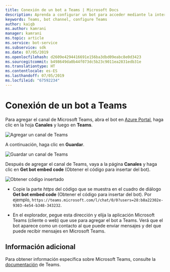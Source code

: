 ```yaml
---
title: Conexión de un bot a Teams | Microsoft Docs
description: Aprenda a configurar un bot para acceder mediante la interfaz de Team.
keywords: Teams, bot channel, configure Teams
author: kaiqb
ms.author: kamrani
manager: kamrani
ms.topic: article
ms.service: bot-service
ms.subservice: sdk
ms.date: 07/05/2019
ms.openlocfilehash: d2609e4294416691e156ba3dbd09eabc8e0d3423
ms.sourcegitcommit: b498649da0b44f073dc5b23c9011ea2831edb31e
ms.translationtype: HT
ms.contentlocale: es-ES
ms.lasthandoff: 07/05/2019
ms.locfileid: "67592234"
---
```

# <a name="connect-a-bot-to-teams"></a>Conexión de un bot a Teams

Para agregar el canal de Microsoft Teams, abra el bot en [Azure Portal](https://portal.azure.com), haga clic en la hoja **Canales** y luego en **Teams**.

![Agregar un canal de Teams](media/teams/connect-teams-channel.png)

A continuación, haga clic en **Guardar**.

![Guardar un canal de Teams](media/teams/save-teams-channel.png)

Después de agregar el canal de Teams, vaya a la página **Canales** y haga clic en **Get bot embed code** (Obtener el código para insertar del bot).

![Obtener código insertado](media/teams/get-embed-code.png)

- Copie la parte _https_ del código que se muestra en el cuadro de diálogo **Get bot embed code** (Obtener el código para insertar del bot). Por ejemplo, `https://teams.microsoft.com/l/chat/0/0?users=28:b8a22302e-9303-4e54-b348-343232`. 

- En el explorador, pegue esta dirección y elija la aplicación Microsoft Teams (cliente o web) que use para agregar el bot a Teams. Verá que el bot aparece como un contacto al que puede enviar mensajes y del que puede recibir mensajes en Microsoft Teams. 

## <a name="additional-information"></a>Información adicional
Para obtener información específica sobre Microsoft Teams, consulte la [documentación](https://docs.microsoft.com/en-us/microsoftteams/platform/overview) de Teams. 
